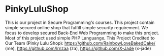 # PinkyLuluShop

This is our project in Secure Programming's courses. This project contain simple secured online shop that fulfill simple security requirement. We focus to develop secured Back-End Web Programming to make this project. Most of this project used simple PHP Languange.
This Project Credited to Our Team (Pinky Lulu Shop):
https://github.com/RainbowLoveBakedCake/ (me),
https://github.com/lrnzaa (za),
https://github.com/X-Jade (x-jade)
